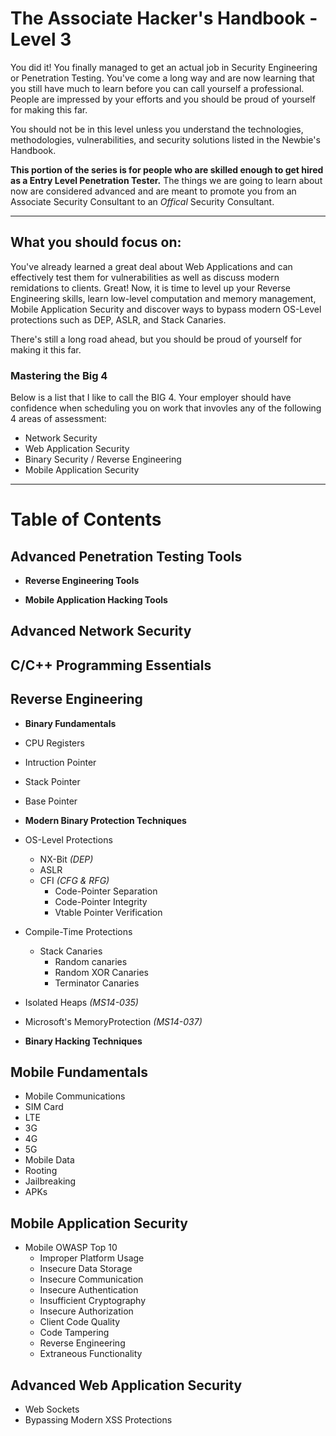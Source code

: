 # The Associate Hacker's Handbook - Level 3
You did it!  You finally managed to get an actual job in Security Engineering or Penetration Testing.  You've come a long way and are now learning that you still have much to learn before you can call yourself a professional.  People are impressed by your efforts and you should be proud of yourself for making this far.

You should not be in this level unless you understand the technologies, methodologies, vulnerabilities, and security solutions listed in the Newbie's Handbook.

**This portion of the series is for people who are skilled enough to get hired as a Entry Level Penetration Tester.**  The things we are going to learn about now are considered advanced and are meant to promote you from an Associate Security Consultant to an _Offical_ Security Consultant.

-------

## What you should focus on:
You've already learned a great deal about Web Applications and can effectively test them for vulnerabilities as well as discuss modern remidations to clients.  Great!  Now, it is time to level up your Reverse Engineering skills, learn low-level computation and memory management, Mobile Application Security and discover ways to bypass modern OS-Level protections such as DEP, ASLR, and Stack Canaries.

There's still a long road ahead, but you should be proud of yourself for making it this far.

### Mastering the Big 4
Below is a list that I like to call the BIG 4.  Your employer should have confidence when scheduling you on work that invovles any of the following 4 areas of assessment:
  * Network Security
  * Web Application Security
  * Binary Security / Reverse Engineering
  * Mobile Application Security
  
-------
# Table of Contents
## Advanced Penetration Testing Tools
 * **Reverse Engineering Tools**
 
 * **Mobile Application Hacking Tools**


## Advanced Network Security



## C/C++ Programming Essentials



## Reverse Engineering
 * **Binary Fundamentals**
  * CPU Registers
   * Intruction Pointer
   * Stack Pointer
   * Base Pointer
 
 * **Modern Binary Protection Techniques**
  * OS-Level Protections
    * NX-Bit _(DEP)_
    * ASLR
    * CFI _(CFG & RFG)_
      * Code-Pointer Separation
      * Code-Pointer Integrity
      * Vtable Pointer Verification
  * Compile-Time Protections
    * Stack Canaries
      * Random canaries
      * Random XOR Canaries
      * Terminator Canaries
  * Isolated Heaps _(MS14-035)_
  * Microsoft's MemoryProtection _(MS14-037)_
  
 * **Binary Hacking Techniques**
 


## Mobile Fundamentals
 * Mobile Communications
  * SIM Card
  * LTE
  * 3G
  * 4G
  * 5G
 * Mobile Data
 * Rooting
 * Jailbreaking
 * APKs


## Mobile Application Security
 * Mobile OWASP Top 10
   * Improper Platform Usage
   * Insecure Data Storage
   * Insecure Communication
   * Insecure Authentication
   * Insufficient Cryptography
   * Insecure Authorization
   * Client Code Quality
   * Code Tampering
   * Reverse Engineering
   * Extraneous Functionality

 

## Advanced Web Application Security
 * Web Sockets
 * Bypassing Modern XSS Protections
 
